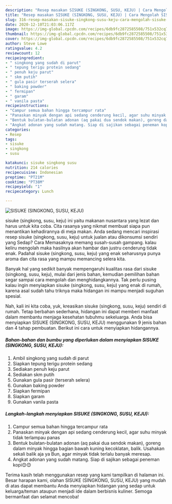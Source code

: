```yaml
---
description: "Resep masakan SISUKE (SINGKONG, SUSU, KEJU) | Cara Mengolah SISUKE (SINGKONG, SUSU, KEJU) Yang Enak Banget"
title: "Resep masakan SISUKE (SINGKONG, SUSU, KEJU) | Cara Mengolah SISUKE (SINGKONG, SUSU, KEJU) Yang Enak Banget"
slug: 316-resep-masakan-sisuke-singkong-susu-keju-cara-mengolah-sisuke-singkong-susu-keju-yang-enak-banget
date: 2020-12-10T21:03:06.117Z
image: https://img-global.cpcdn.com/recipes/6db9fc2872585508/751x532cq70/sisuke-singkong-susu-keju-foto-resep-utama.jpg
thumbnail: https://img-global.cpcdn.com/recipes/6db9fc2872585508/751x532cq70/sisuke-singkong-susu-keju-foto-resep-utama.jpg
cover: https://img-global.cpcdn.com/recipes/6db9fc2872585508/751x532cq70/sisuke-singkong-susu-keju-foto-resep-utama.jpg
author: Steve Lowe
ratingvalue: 4.2
reviewcount: 12
recipeingredient:
- " singkong yang sudah di parut"
- " tepung terigu protein sedang"
- " penuh keju parut"
- " skm putih"
- " gula pasir terserah selera"
- " baking powder"
- " fermipan"
- " garam"
- " vanila pasta"
recipeinstructions:
- "Campur semua bahan hingga tercampur rata"
- "Panaskan minyak dengan api sedang cenderung kecil, agar suhu minyak tidak terlampau panas"
- "Bentuk bulatan-bulatan adonan (aq pakai dua sendok makan), goreng dalam minyak hingga bagian bawah kuning kecoklatan, balik. Usahakan sekali balik aja ya Bun, agar minyak tidak terlalu banyak meresap."
- "Angkat adonan yang sudah matang. Siap di sajikan sebagai peneman kopi😊😊"
categories:
- Resep
tags:
- sisuke
- singkong
- susu

katakunci: sisuke singkong susu 
nutrition: 214 calories
recipecuisine: Indonesian
preptime: "PT21M"
cooktime: "PT38M"
recipeyield: "1"
recipecategory: Lunch

---
```



![SISUKE (SINGKONG, SUSU, KEJU)](https://img-global.cpcdn.com/recipes/6db9fc2872585508/751x532cq70/sisuke-singkong-susu-keju-foto-resep-utama.jpg)


sisuke (singkong, susu, keju) ini yaitu makanan nusantara yang lezat dan harus untuk kita coba. Cita rasanya yang nikmat membuat siapa pun menantikan kehadirannya di meja makan.
Anda sedang mencari inspirasi resep sisuke (singkong, susu, keju) untuk jualan atau dikonsumsi sendiri yang Sedap? Cara Memasaknya memang susah-susah gampang. kalau keliru mengolah maka hasilnya akan hambar dan justru cenderung tidak enak. Padahal sisuke (singkong, susu, keju) yang enak seharusnya punya aroma dan cita rasa yang mampu memancing selera kita.



Banyak hal yang sedikit banyak mempengaruhi kualitas rasa dari sisuke (singkong, susu, keju), mulai dari jenis bahan, kemudian pemilihan bahan segar sampai cara mengolah dan menghidangkannya. Tak perlu pusing kalau ingin menyiapkan sisuke (singkong, susu, keju) yang enak di rumah, karena asal sudah tahu triknya maka hidangan ini mampu menjadi suguhan spesial.


Nah, kali ini kita coba, yuk, kreasikan sisuke (singkong, susu, keju) sendiri di rumah. Tetap berbahan sederhana, hidangan ini dapat memberi manfaat dalam membantu menjaga kesehatan tubuhmu sekeluarga. Anda bisa menyiapkan SISUKE (SINGKONG, SUSU, KEJU) menggunakan 9 jenis bahan dan 4 tahap pembuatan. Berikut ini cara untuk menyiapkan hidangannya.

<!--inarticleads1-->

##### Bahan-bahan dan bumbu yang diperlukan dalam menyiapkan SISUKE (SINGKONG, SUSU, KEJU):

1. Ambil  singkong yang sudah di parut
1. Siapkan  tepung terigu protein sedang
1. Sediakan  penuh keju parut
1. Sediakan  skm putih
1. Gunakan  gula pasir (terserah selera)
1. Gunakan  baking powder
1. Siapkan  fermipan
1. Siapkan  garam
1. Gunakan  vanila pasta




<!--inarticleads2-->

##### Langkah-langkah menyiapkan SISUKE (SINGKONG, SUSU, KEJU):

1. Campur semua bahan hingga tercampur rata
1. Panaskan minyak dengan api sedang cenderung kecil, agar suhu minyak tidak terlampau panas
1. Bentuk bulatan-bulatan adonan (aq pakai dua sendok makan), goreng dalam minyak hingga bagian bawah kuning kecoklatan, balik. Usahakan sekali balik aja ya Bun, agar minyak tidak terlalu banyak meresap.
1. Angkat adonan yang sudah matang. Siap di sajikan sebagai peneman kopi😊😊




Terima kasih telah menggunakan resep yang kami tampilkan di halaman ini. Besar harapan kami, olahan SISUKE (SINGKONG, SUSU, KEJU) yang mudah di atas dapat membantu Anda menyiapkan hidangan yang sedap untuk keluarga/teman ataupun menjadi ide dalam berbisnis kuliner. Semoga bermanfaat dan selamat mencoba!
